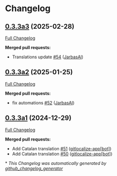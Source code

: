 # Changelog

## [0.3.3a3](https://github.com/OpenVoiceOS/ovos-skill-icanhazdadjokes/tree/0.3.3a3) (2025-02-28)

[Full Changelog](https://github.com/OpenVoiceOS/ovos-skill-icanhazdadjokes/compare/0.3.3a2...0.3.3a3)

**Merged pull requests:**

- Translations update [\#54](https://github.com/OpenVoiceOS/ovos-skill-icanhazdadjokes/pull/54) ([JarbasAl](https://github.com/JarbasAl))

## [0.3.3a2](https://github.com/OpenVoiceOS/ovos-skill-icanhazdadjokes/tree/0.3.3a2) (2025-01-25)

[Full Changelog](https://github.com/OpenVoiceOS/ovos-skill-icanhazdadjokes/compare/0.3.3a1...0.3.3a2)

**Merged pull requests:**

- fix automations [\#52](https://github.com/OpenVoiceOS/ovos-skill-icanhazdadjokes/pull/52) ([JarbasAl](https://github.com/JarbasAl))

## [0.3.3a1](https://github.com/OpenVoiceOS/ovos-skill-icanhazdadjokes/tree/0.3.3a1) (2024-12-29)

[Full Changelog](https://github.com/OpenVoiceOS/ovos-skill-icanhazdadjokes/compare/0.3.2...0.3.3a1)

**Merged pull requests:**

- Add Catalan translation [\#51](https://github.com/OpenVoiceOS/ovos-skill-icanhazdadjokes/pull/51) ([gitlocalize-app[bot]](https://github.com/apps/gitlocalize-app))
- Add Catalan translation [\#50](https://github.com/OpenVoiceOS/ovos-skill-icanhazdadjokes/pull/50) ([gitlocalize-app[bot]](https://github.com/apps/gitlocalize-app))



\* *This Changelog was automatically generated by [github_changelog_generator](https://github.com/github-changelog-generator/github-changelog-generator)*
